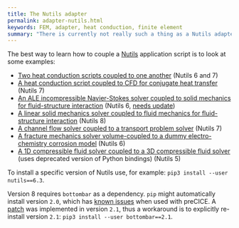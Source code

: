 ```yaml
---
title: The Nutils adapter
permalink: adapter-nutils.html
keywords: FEM, adapter, heat conduction, finite element
summary: "There is currently not really such a thing as a Nutils adapter. Coupling Nutils is so simple that directly calling the preCICE Python API from the application scripts is the way to go."
---
```


The best way to learn how to couple a [Nutils](http://www.nutils.org/) application script is to look at some examples:

* [Two heat conduction scripts coupled to one another](https://github.com/precice/tutorials/blob/master/partitioned-heat-conduction/nutils/heat.py) (Nutils 6 and 7)
* [A heat conduction script coupled to CFD for conjugate heat transfer](https://github.com/precice/tutorials/blob/master/flow-over-heated-plate/solid-nutils/solid.py) (Nutils 7)
* [An ALE incompressible Navier-Stokes solver coupled to solid mechanics for fluid-structure interaction](https://github.com/precice/tutorials/blob/master/perpendicular-flap/fluid-nutils/fluid.py) (Nutils 6, [needs update](https://github.com/precice/tutorials/issues/217))
* [A linear solid mechanics solver coupled to fluid mechanics for fluid-structure interaction](https://github.com/precice/tutorials/blob/master/perpendicular-flap/solid-nutils/solid.py) (Nutils 8)
* [A channel flow solver coupled to a transport problem solver](https://github.com/precice/tutorials/tree/master/channel-transport) (Nutils 7)
* [A fracture mechanics solver volume-coupled to a dummy electro-chemistry corrosion model](https://github.com/uekerman/Coupled-Brittle-Fracture/blob/master/fracture.py) (Nutils 6)
* [A 1D compressible fluid solver coupled to a 3D compressible fluid solver](https://gitlab.lrz.de/precice/ofw2019-experiments/-/blob/master/D/nutils/sonicLiquid.py) (uses deprecated version of Python bindings) (Nutils 5)

To install a specific version of Nutils use, for example: `pip3 install --user nutils==6.3`.

Version 8 requires `bottombar` as a dependency. `pip` might automatically install version `2.0`, which has [known issues](https://github.com/precice/precice/issues/1443) when used with preCICE. A [patch](https://github.com/evalf/bottombar/commit/fd2dc3a76db282e5ba1f12047683100a299cf651) was implemented in version `2.1`, thus a workaround is to explicitly re-install version `2.1`: `pip3 install --user bottombar==2.1`.

